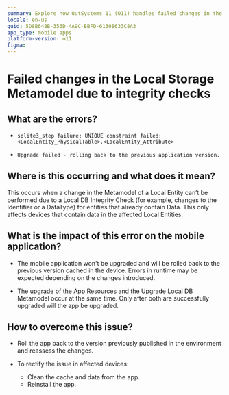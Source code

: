 ```yaml
---
summary: Explore how OutSystems 11 (O11) handles failed changes in the Local Storage Metamodel due to integrity checks, impacting mobile application upgrades.
locale: en-us
guid: 5D8B648B-356D-4A9C-BBFD-61308633C8A3
app_type: mobile apps
platform-version: o11
figma:
---
```


# Failed changes in the Local Storage Metamodel due to integrity checks 

## What are the errors?

* ``sqlite3_step failure: UNIQUE constraint failed: <LocalEntity_PhysicalTable>.<LocalEntity_Attribute>``

* ``Upgrade failed - rolling back to the previous application version.``

## Where is this occurring and what does it mean?

This occurs when a change in the Metamodel of a Local Entity can’t be performed due to a Local DB Integrity Check (for example, changes to the Identifier or a DataType) for entities that already contain Data. This only affects devices that contain data in the affected Local Entities.

## What is the impact of this error on the mobile application?

* The mobile application won't be upgraded and will be rolled back to the previous version cached in the device. Errors in runtime may be expected depending on the changes introduced.

* The upgrade of the App Resources and the Upgrade Local DB Metamodel occur at the same time. Only after both are successfully upgraded will the app be upgraded.  

## How to overcome this issue?

* Roll the app back to the version previously published in the environment and reassess the changes.

* To rectify the issue in affected devices:
    * Clean the cache and data from the app.
    * Reinstall the app.
